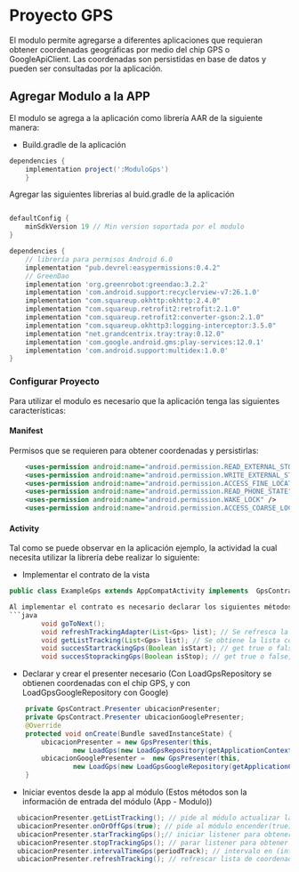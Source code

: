 # Proyecto GPS

El modulo permite agregarse a diferentes aplicaciones que requieran obtener coordenadas geográficas por medio del chip GPS o GoogleApiClient. Las coordenadas son persistidas en base de datos y pueden ser consultadas por la aplicación. 

## Agregar Modulo a la APP

El modulo se agrega a la aplicación como librería AAR de la siguiente manera:

* Build.gradle de la aplicación
```groovy
dependencies {
    implementation project(':ModuloGps')
    }
```
Agregar las siguientes librerias al buid.gradle de la aplicación
```groovy

defaultConfig {
    minSdkVersion 19 // Min version soportada por el modulo
}

dependencies {
    // librería para permisos Android 6.0
    implementation "pub.devrel:easypermissions:0.4.2"
    // GreenDao
    implementation 'org.greenrobot:greendao:3.2.2'
    implementation 'com.android.support:recyclerview-v7:26.1.0'
    implementation "com.squareup.okhttp:okhttp:2.4.0"
    implementation "com.squareup.retrofit2:retrofit:2.1.0"
    implementation "com.squareup.retrofit2:converter-gson:2.1.0"
    implementation "com.squareup.okhttp3:logging-interceptor:3.5.0"
    implementation "net.grandcentrix.tray:tray:0.12.0"
    implementation 'com.google.android.gms:play-services:12.0.1'
    implementation 'com.android.support:multidex:1.0.0'
}
```

### Configurar Proyecto

Para utilizar el modulo es necesario que la aplicación tenga las siguientes características:

#### Manifest

Permisos que se requieren para obtener coordenadas y persistirlas:

```xml
    <uses-permission android:name="android.permission.READ_EXTERNAL_STORAGE" />
    <uses-permission android:name="android.permission.WRITE_EXTERNAL_STORAGE" />
    <uses-permission android:name="android.permission.ACCESS_FINE_LOCATION" />
    <uses-permission android:name="android.permission.READ_PHONE_STATE" />
    <uses-permission android:name="android.permission.WAKE_LOCK" />
    <uses-permission android:name="android.permission.ACCESS_COARSE_LOCATION" />
```

#### Activity

Tal como se puede observar en la aplicación ejemplo, la actividad la cual necesita utilizar la librería debe realizar lo siguiente:

* Implementar el contrato de la vista

```java
public class ExampleGps extends AppCompatActivity implements  GpsContract.View

Al implementar el contrato es necesario declarar los siguientes métodos en la Activity (Estos métodos son la información de salida del módulo (Modulo - App)):
```java
        void goToNext(); 
        void refreshTrackingAdapter(List<Gps> list); // Se refresca la lista con todas las coordenadas almacenadas
        void getListTracking(List<Gps> list); // Se obtiene la lista con todas las coordenadas almacenadas
        void succesStartrackingGps(Boolean isStart); // get true o false, éxito de la escucha o listener de Ubicaciones
        void succesStoprackingGps(Boolean isStop); // get true o false, éxito en detener la escucha o listener de Ubicaciones
```
* Declarar y crear el presenter necesario (Con LoadGpsRepository se obtienen coordenadas con el chip GPS, y con LoadGpsGoogleRepository con Google)

```java
    private GpsContract.Presenter ubicacionPresenter;
    private GpsContract.Presenter ubicacionGooglePresenter;
    @Override
    protected void onCreate(Bundle savedInstanceState) {
        ubicacionPresenter = new GpsPresenter(this,
                new LoadGps(new LoadGpsRepository(getApplicationContext())));
        ubicacionGooglePresenter =  new GpsPresenter(this,
                new LoadGps(new LoadGpsGoogleRepository(getApplicationContext())))
    }
```
* Iniciar eventos desde la app al módulo (Estos métodos son la información de entrada del módulo (App - Modulo))

```java
  ubicacionPresenter.getListTracking(); // pide al módulo actualizar la lista de coordenadas almacenadas
  ubicacionPresenter.onOrOffGps(true); // pide al módulo encender(true) o apagar(false) el acceso a la ubicacion 
  ubicacionPresenter.starTrackingGps();// iniciar listener para obtener coordenadas
  ubicacionPresenter.stopTrackingGps(); // parar listener para obtener coordenadas
  ubicacionPresenter.intervalTimeGps(periodTrack); // intervalo en (int minutos) para obtener una coordenada
  ubicacionPresenter.refreshTracking(); // refrescar lista de coordenadas almacenadas
```

